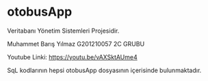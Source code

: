# otobusApp
Veritabanı Yönetim Sistemleri Projesidir.

Muhammet Barış Yılmaz G201210057 2C GRUBU

Youtube Linki: https://youtu.be/vAXSktAUme4

SqL kodlarının hepsi otobusApp dosyasının içerisinde bulunmaktadır.
